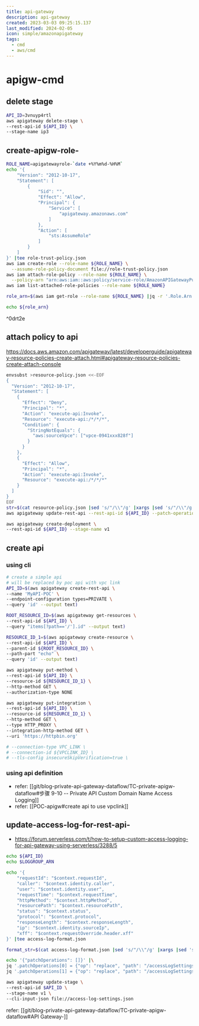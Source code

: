 ```yaml
---
title: api-gateway
description: api-gateway
created: 2023-03-03 09:25:15.137
last_modified: 2024-02-05
icon: simple/amazonapigateway
tags:
  - cmd
  - aws/cmd
---
```


# apigw-cmd

## delete stage

```sh
API_ID=3vnuyp4rtl
aws apigateway delete-stage \
--rest-api-id ${API_ID} \
--stage-name ip3
```

## create-apigw-role-

```sh
ROLE_NAME=apigatewayrole-`date +%Y%m%d-%H%M`
echo '{
    "Version": "2012-10-17",
    "Statement": [
        {
            "Sid": "",
            "Effect": "Allow",
            "Principal": {
                "Service": [
                    "apigateway.amazonaws.com"
                ]
            },
            "Action": [
                "sts:AssumeRole"
            ]
        }
    ]
}' |tee role-trust-policy.json
aws iam create-role --role-name ${ROLE_NAME} \
  --assume-role-policy-document file://role-trust-policy.json
aws iam attach-role-policy --role-name ${ROLE_NAME} \
  --policy-arn "arn:aws:iam::aws:policy/service-role/AmazonAPIGatewayPushToCloudWatchLogs"
aws iam list-attached-role-policies --role-name ${ROLE_NAME}

role_arn=$(aws iam get-role --role-name ${ROLE_NAME} |jq -r '.Role.Arn')

echo ${role_arn}

```

^0drt2e

## attach policy to api
https://docs.aws.amazon.com/apigateway/latest/developerguide/apigateway-resource-policies-create-attach.html#apigateway-resource-policies-create-attach-console

```sh
envsubst >resource-policy.json <<-EOF
{
  "Version": "2012-10-17",
  "Statement": [
    {
      "Effect": "Deny",
      "Principal": "*",
      "Action": "execute-api:Invoke",
      "Resource": "execute-api:/*/*/*",
      "Condition": {
        "StringNotEquals": {
          "aws:sourceVpce": ["vpce-0941xxx828f"]
        }
      }
    },
    {
      "Effect": "Allow",
      "Principal": "*",
      "Action": "execute-api:Invoke",
      "Resource": "execute-api:/*/*/*"
    }
  ]
}
EOF
str=$(cat resource-policy.json |sed 's/"/\\"/g' |xargs |sed 's/"/\\"/g')
aws apigateway update-rest-api --rest-api-id ${API_ID} --patch-operations op=replace,path=/policy,value='"'"$str"'"'

aws apigateway create-deployment \
--rest-api-id ${API_ID} --stage-name v1 

```


## create api 
### using cli

```sh
# create a simple api 
# will be replaced by poc api with vpc link
API_ID=$(aws apigateway create-rest-api \
--name 'MyAPI-POC' \
--endpoint-configuration types=PRIVATE \
--query 'id' --output text)

ROOT_RESOURCE_ID=$(aws apigateway get-resources \
--rest-api-id ${API_ID} \
--query "items[?path=='/'].id" --output text)

RESOURCE_ID_1=$(aws apigateway create-resource \
--rest-api-id ${API_ID} \
--parent-id ${ROOT_RESOURCE_ID} \
--path-part "echo" \
--query 'id' --output text)

aws apigateway put-method \
--rest-api-id ${API_ID} \
--resource-id ${RESOURCE_ID_1} \
--http-method GET \
--authorization-type NONE

aws apigateway put-integration \
--rest-api-id ${API_ID} \
--resource-id ${RESOURCE_ID_1} \
--http-method GET \
--type HTTP_PROXY \
--integration-http-method GET \
--uri 'https://httpbin.org' 

# --connection-type VPC_LINK \
# --connection-id ${VPCLINK_ID} \
# --tls-config insecureSkipVerification=true \

```


### using api definition

- refer: [[git/blog-private-api-gateway-dataflow/TC-private-apigw-dataflow#步骤 9-10 -- Private API Custom Domain Name Access Logging]]
- refer: [[POC-apigw#create api to use vpclink]]

## update-access-log-for-rest-api-

- https://forum.serverless.com/t/how-to-setup-custom-access-logging-for-api-gateway-using-serverless/3288/5

```sh
echo ${API_ID}
echo $LOGGROUP_ARN

echo '{ 
	"requestId": "$context.requestId", 
	"caller": "$context.identity.caller", 
	"user": "$context.identity.user",
	"requestTime": "$context.requestTime", 
	"httpMethod": "$context.httpMethod",
	"resourcePath": "$context.resourcePath", 
	"status": "$context.status",
	"protocol": "$context.protocol", 
	"responseLength": "$context.responseLength",
	"ip": "$context.identity.sourceIp", 
	"xff": "$context.requestOverride.header.xff"
}' |tee access-log-format.json

format_str=$(cat access-log-format.json |sed 's/"/\\"/g' |xargs |sed 's/"/\\"/g')

echo '{"patchOperations": []}' |\
jq '.patchOperations[0] = {"op": "replace", "path": "/accessLogSettings/format", "value": "'"${format_str}"'"}' |\
jq '.patchOperations[1] = {"op": "replace", "path": "/accessLogSettings/destinationArn", "value": "'"${LOGGROUP_ARN}"'"}' |tee access-log-settings.json

aws apigateway update-stage \
--rest-api-id $API_ID \
--stage-name v1 \
--cli-input-json file://access-log-settings.json
```

refer: [[git/blog-private-api-gateway-dataflow/TC-private-apigw-dataflow#API Gateway-]]



